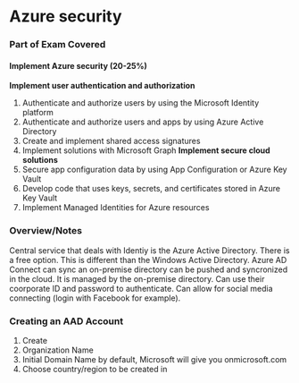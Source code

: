 # Azure security

### Part of Exam Covered
#### Implement Azure security (20-25%)
**Implement user authentication and authorization**
1. Authenticate and authorize users by using the Microsoft Identity platform
2. Authenticate and authorize users and apps by using Azure Active Directory
3. Create and implement shared access signatures
4. Implement solutions with Microsoft Graph
**Implement secure cloud solutions**
1. Secure app configuration data by using App Configuration or Azure Key Vault
2. Develop code that uses keys, secrets, and certificates stored in Azure Key Vault
3. Implement Managed Identities for Azure resources

### Overview/Notes
Central service that deals with Identiy is the Azure Active Directory. There is a free option. This is different than the Windows Active Directory. Azure AD Connect can sync an on-premise directory can be pushed and syncronized in the cloud. It is managed by the on-premise directory. Can use their coorporate ID and password to authenticate. Can allow for social media connecting (login with Facebook for example).

### Creating an AAD Account
1. Create
2. Organization Name
3. Initial Domain Name by default, Microsoft will give you onmicrosoft.com
4. Choose country/region to be created in


